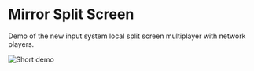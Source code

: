 # Mirror Split Screen

Demo of the new input system local split screen multiplayer with network players.

![Short demo](_media/splitscreen01.gif "Short Demo")
